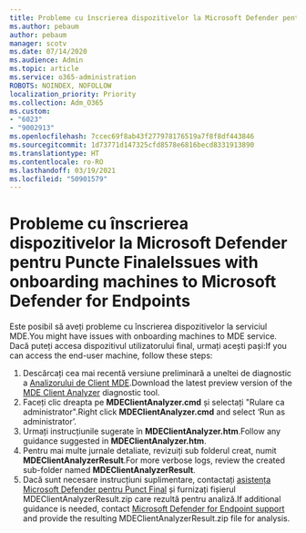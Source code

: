 ```yaml
---
title: Probleme cu înscrierea dispozitivelor la Microsoft Defender pentru Puncte Finale
ms.author: pebaum
author: pebaum
manager: scotv
ms.date: 07/14/2020
ms.audience: Admin
ms.topic: article
ms.service: o365-administration
ROBOTS: NOINDEX, NOFOLLOW
localization_priority: Priority
ms.collection: Adm_O365
ms.custom:
- "6023"
- "9002913"
ms.openlocfilehash: 7ccec69f8ab43f277978176519a7f8f8df443846
ms.sourcegitcommit: 1d73771d147325cfd8578e6816becd8331913890
ms.translationtype: HT
ms.contentlocale: ro-RO
ms.lasthandoff: 03/19/2021
ms.locfileid: "50901579"
---
```

# <a name="issues-with-onboarding-machines-to-microsoft-defender-for-endpoints"></a><span data-ttu-id="14848-102">Probleme cu înscrierea dispozitivelor la Microsoft Defender pentru Puncte Finale</span><span class="sxs-lookup"><span data-stu-id="14848-102">Issues with onboarding machines to Microsoft Defender for Endpoints</span></span>

<span data-ttu-id="14848-103">Este posibil să aveți probleme cu înscrierea dispozitivelor la serviciul MDE.</span><span class="sxs-lookup"><span data-stu-id="14848-103">You might have issues with onboarding machines to MDE service.</span></span> <span data-ttu-id="14848-104">Dacă puteți accesa dispozitivul utilizatorului final, urmați acești pași:</span><span class="sxs-lookup"><span data-stu-id="14848-104">If you can access the end-user machine, follow these steps:</span></span>

1. <span data-ttu-id="14848-105">Descărcați cea mai recentă versiune preliminară a uneltei de diagnostic a [ Analizorului de Client MDE](https://aka.ms/betamdeanalyzer).</span><span class="sxs-lookup"><span data-stu-id="14848-105">Download the latest preview version of the [MDE Client Analyzer](https://aka.ms/betamdeanalyzer) diagnostic tool.</span></span>
2. <span data-ttu-id="14848-106">Faceți clic dreapta pe **MDEClientAnalyzer.cmd** și selectați "Rulare ca administrator".</span><span class="sxs-lookup"><span data-stu-id="14848-106">Right click **MDEClientAnalyzer.cmd** and select ‘Run as administrator’.</span></span>
3. <span data-ttu-id="14848-107">Urmați instrucțiunile sugerate în **MDEClientAnalyzer.htm**.</span><span class="sxs-lookup"><span data-stu-id="14848-107">Follow any guidance suggested in **MDEClientAnalyzer.htm**.</span></span>
4. <span data-ttu-id="14848-108">Pentru mai multe jurnale detaliate, revizuiți sub folderul creat, numit **MDEClientAnalyzerResult**.</span><span class="sxs-lookup"><span data-stu-id="14848-108">For more verbose logs, review the created sub-folder named **MDEClientAnalyzerResult**.</span></span>
5. <span data-ttu-id="14848-109">Dacă sunt necesare instrucțiuni suplimentare, contactați [asistența Microsoft Defender pentru Punct Final](https://docs.microsoft.com/windows/security/threat-protection/microsoft-defender-atp/contact-support) și furnizați fișierul MDEClientAnalyzerResult.zip care rezultă pentru analiză.</span><span class="sxs-lookup"><span data-stu-id="14848-109">If additional guidance is needed, contact [Microsoft Defender for Endpoint support](https://docs.microsoft.com/windows/security/threat-protection/microsoft-defender-atp/contact-support) and provide the resulting MDEClientAnalyzerResult.zip file for analysis.</span></span>
